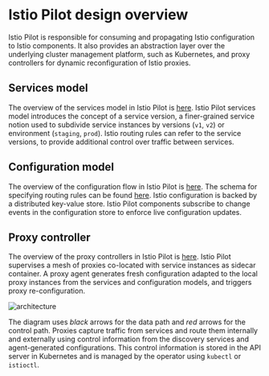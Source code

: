 # Istio Pilot design overview

Istio Pilot is responsible for consuming and propagating Istio configuration to Istio components. It also provides an abstraction layer over the underlying cluster management platform, such as Kubernetes, and proxy controllers for dynamic reconfiguration of Istio proxies.

## Services model

The overview of the services model in Istio Pilot is [here](service-registry.md).
Istio Pilot services model introduces the concept of a service version, a finer-grained service notion used to subdivide service instances by versions (`v1`, `v2`) or environment (`staging`, `prod`). Istio routing rules can refer to the service versions, to provide additional control over traffic between services.

## Configuration model

The overview of the configuration flow in Istio Pilot is
[here](configuration-flow.md). The schema for specifying routing rules can
be found [here](https://github.com/istio/api/blob/master/proxy/v1/config).
Istio configuration is backed by a distributed key-value store. Istio Pilot components subscribe to change events in the configuration store to enforce live configuration updates.

## Proxy controller

The overview of the proxy controllers in Istio Pilot is [here](proxy-controller.md).
Istio Pilot supervises a mesh of proxies co-located with service instances as sidecar container. A proxy agent generates fresh configuration adapted to the local proxy instances from the services and configuration models, and triggers proxy re-configuration.

![architecture](https://cdn.rawgit.com/istio/pilot/master/doc/pilot.svg)

The diagram uses _black_ arrows for the data path and _red_ arrows for the control path. Proxies capture traffic from services and route them internally and externally using control information from the discovery services and agent-generated configurations. This control information is stored in the API server in Kubernetes and is managed by the operator using `kubectl` or `istioctl`.
